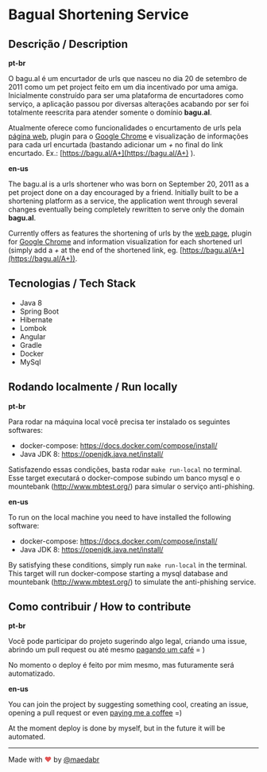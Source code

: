 # Bagual Shortening Service

## Descrição / Description

**pt-br**

O bagu.al é um encurtador de urls que nasceu no dia 20 de setembro de 2011 como um pet project feito em um dia 
incentivado por uma amiga.
Inicialmente construído para ser uma plataforma de encurtadores como serviço, a aplicação passou por diversas alterações 
acabando por ser foi totalmente reescrita para atender somente o domínio **bagu.al**.

Atualmente oferece como funcionalidades o encurtamento de urls pela [página web](https://bagu.al), 
plugin para o [Google Chrome](http://bagu.al/BP) e visualização de informações para cada url encurtada 
(bastando adicionar um  *+* no final do link encurtado. Ex.: [https://bagu.al/A+](https://bagu.al/A+) ).

**en-us**

The bagu.al is a urls shortener who was born on September 20, 2011 as a pet project done on a day encouraged by a friend. Initially built to be a shortening platform as a service, the application went through several changes eventually being completely rewritten to serve only the domain **bagu.al**.

Currently offers as features the shortening of urls by the [web page](https://bagu.al), plugin for [Google Chrome](http://bagu.al/BP) and information visualization for each shortened url (simply add a *+* at the end of the shortened link, eg. [https://bagu.al/A+](https://bagu.al/A+)).

## Tecnologias / Tech Stack

- Java 8
- Spring Boot
- Hibernate
- Lombok
- Angular
- Gradle
- Docker
- MySql

## Rodando localmente / Run locally

**pt-br**

Para rodar na máquina local você precisa ter instalado os seguintes softwares:

- docker-compose: https://docs.docker.com/compose/install/
- Java JDK 8: https://openjdk.java.net/install/

Satisfazendo essas condições, basta rodar `make run-local` no terminal. Esse target executará o docker-compose subindo um banco mysql e o mountebank (http://www.mbtest.org/) para simular o serviço anti-phishing.

**en-us**

To run on the local machine you need to have installed the following software:

- docker-compose: https://docs.docker.com/compose/install/
- Java JDK 8: https://openjdk.java.net/install/

By satisfying these conditions, simply run `make run-local` in the terminal. This target will run docker-compose starting a mysql database and mountebank (http://www.mbtest.org/) to simulate the anti-phishing service.

## Como contribuir / How to contribute

**pt-br**

Você pode participar do projeto sugerindo algo legal, criando uma issue, abrindo um pull request
ou até mesmo [pagando um café](https://www.paypal.com/cgi-bin/webscr?cmd=_donations&business=ZXFNAA37B9LPE&currency_code=BRL&source=url) = )

No momento o deploy é feito por mim mesmo, mas futuramente será automatizado.

**en-us**

You can join the project by suggesting something cool, creating an issue, opening a pull request
or even [paying me a coffee](https://www.paypal.com/cgi-bin/webscr?cmd=_donations&business=ZXFNAA37B9LPE&currency_code=BRL&source=url) =)

At the moment deploy is done by myself, but in the future it will be automated.

___

Made with <span style="color: #e25555;">&hearts;</span> by [@maedabr](https://twitter.com/maedabr)
